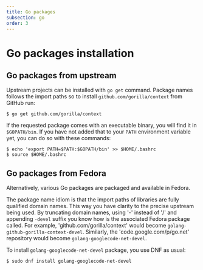 ```yaml
---
title: Go packages
subsection: go
order: 3
---
```


# Go packages installation

## Go packages from upstream

Upstream projects can be installed with `go get` command. Package names follows the import paths so to install `github.com/gorilla/context` from GitHub run:

```
$ go get github.com/gorilla/context
```

If the requested package comes with an executable binary, you will find it in `$GOPATH/bin`. If you have not added that to your `PATH` environment variable yet, you can do so with these commands:

```
$ echo 'export PATH=$PATH:$GOPATH/bin' >> $HOME/.bashrc
$ source $HOME/.bashrc
```

## Go packages from Fedora

Alternatively, various Go packages are packaged and available in Fedora.

The package name idiom is that the import paths of libraries are fully qualified domain names. This way you have clarity to the precise upstream being used. By truncating domain names, using '-' instead of '/' and appending `-devel` suffix you know how is the associated Fedora package called. For example, 'github.com/gorilla/context' would become `golang-github-gorilla-context-devel`. Similarly, the 'code.google.com/p/go.net' repository would become `golang-googlecode-net-devel`.

To install `golang-googlecode-net-devel` package, you use DNF as usual:

```
$ sudo dnf install golang-googlecode-net-devel
```
